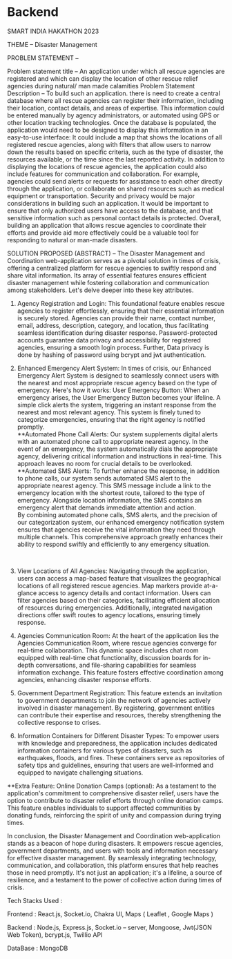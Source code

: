# Backend
SMART INDIA HAKATHON 2023

THEME – Disaster Management


PROBLEM STATEMENT – 

Problem statement title – An application under which all rescue agencies are registered and which can display the location of other rescue relief agencies during natural/ man made calamities
Problem Statement Description – 
To build such an application. there is need to create a central database where all rescue agencies can register their information, including their location, contact details, and areas of expertise. This information could be entered manually by agency administrators, or automated using GPS or other location tracking technologies. Once the database is populated, the application would need to be designed to display this information in an easy-to-use interface: It could include a map that shows the locations of all registered rescue agencies, along with filters that allow users to narrow down the results based on specific criteria, such as the type of disaster, the resources available, or the time since the last reported activity. In addition to displaying the locations of rescue agencies, the application could also include features for communication and collaboration. For example, agencies could send alerts or requests for assistance to each other directly through the application, or collaborate on shared resources such as medical equipment or transportation. Security and privacy would be major considerations in building such an application. It would be important to ensure that only authorized users have access to the database, and that sensitive information such as personal contact details is protected. Overall, building an application that allows rescue agencies to coordinate their efforts and provide aid more effectively could be a valuable tool for responding to natural or man-made disasters.

SOLUTION PROPOSED (ABSTRACT) –
The Disaster Management and Coordination web-application serves as a pivotal solution in times of crisis, offering a centralized platform for rescue agencies to swiftly respond and share vital information. Its array of essential features ensures efficient disaster management while fostering collaboration and communication among stakeholders. Let's delve deeper into these key attributes.

1. Agency Registration and Login:
This foundational feature enables rescue agencies to register effortlessly, ensuring that their essential information is securely stored. Agencies can provide their name, contact number, email, address, description, category, and location, thus facilitating seamless identification during disaster response. Password-protected accounts guarantee data privacy and accessibility for registered agencies, ensuring a smooth login process. Further, Data privacy is done by hashing of password using bcrypt and jwt authentication.

2. Enhanced Emergency Alert System:
In times of crisis, our Enhanced Emergency Alert System is designed to seamlessly connect users with the nearest and most appropriate rescue agency based on the type of emergency. Here's how it works:
User Emergency Button:
When an emergency arises, the User Emergency Button becomes your lifeline. A simple click alerts the system, triggering an instant response from the nearest and most relevant agency. This system is finely tuned to categorize emergencies, ensuring that the right agency is notified promptly. <br>
**Automated Phone Call Alerts:
Our system supplements digital alerts with an automated phone call to appropriate nearest agency. In the event of an emergency, the system automatically dials the appropriate agency, delivering critical information and instructions in real-time. This approach leaves no room for crucial details to be overlooked.<br>
**Automated SMS Alerts:
To further enhance the response, in addition to phone calls, our system sends automated SMS alert to the appropriate nearest agency. This SMS message include a link to the emergency location with the shortest route, tailored to the type of emergency. Alongside location information, the SMS contains an emergency alert that demands immediate attention and action.<br>
By combining automated phone calls, SMS alerts, and the precision of our categorization system, our enhanced emergency notification system ensures that agencies receive the vital information they need through multiple channels. This comprehensive approach greatly enhances their ability to respond swiftly and efficiently to any emergency situation.
<br>

3. View Locations of All Agencies:
Navigating through the application, users can access a map-based feature that visualizes the geographical locations of all registered rescue agencies. Map markers provide at-a-glance access to agency details and contact information. Users can filter agencies based on their categories, facilitating efficient allocation of resources during emergencies. Additionally, integrated navigation directions offer swift routes to agency locations, ensuring timely response.

4. Agencies Communication Room:
At the heart of the application lies the Agencies Communication Room, where rescue agencies converge for real-time collaboration. This dynamic space includes chat room equipped with real-time chat functionality, discussion boards for in-depth conversations, and file-sharing capabilities for seamless information exchange. This feature fosters effective coordination among agencies, enhancing disaster response efforts.

5. Government Department Registration:
This feature extends an invitation to government departments to join the network of agencies actively involved in disaster management. By registering, government entities can contribute their expertise and resources, thereby strengthening the collective response to crises.

6. Information Containers for Different Disaster Types: 
To empower users with knowledge and preparedness, the application includes dedicated information containers for various types of disasters, such as earthquakes, floods, and fires. These containers serve as repositories of safety tips and guidelines, ensuring that users are well-informed and equipped to navigate challenging situations.



**Extra Feature: Online Donation Camps (optional): 
As a testament to the application's commitment to comprehensive disaster relief, users have the option to contribute to disaster relief efforts through online donation camps. This feature enables individuals to support affected communities by donating funds, reinforcing the spirit of unity and compassion during trying times.

In conclusion, the Disaster Management and Coordination web-application stands as a beacon of hope during disasters. It empowers rescue agencies, government departments, and users with tools and information necessary for effective disaster management. By seamlessly integrating technology, communication, and collaboration, this platform ensures that help reaches those in need promptly. It's not just an application; it's a lifeline, a source of resilience, and a testament to the power of collective action during times of crisis.





Tech Stacks Used : 

Frontend : 
	React.js,
	Socket.io, 
	Chakra UI,
	Maps ( Leaflet , Google Maps )

Backend :
	Node.js,
	Express.js,
	Socket.io – server,
	Mongoose,
	Jwt(JSON Web Token), 
	bcrypt.js,
	Twillio API

DataBase :
	MongoDB

